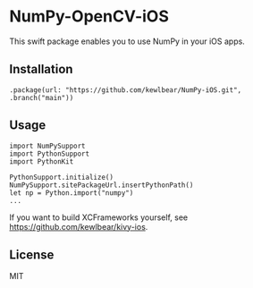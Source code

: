 # NumPy-OpenCV-iOS

This swift package enables you to use NumPy in your iOS apps.

## Installation

```
.package(url: "https://github.com/kewlbear/NumPy-iOS.git", .branch("main"))
```

## Usage

```
import NumPySupport
import PythonSupport
import PythonKit

PythonSupport.initialize()
NumPySupport.sitePackageUrl.insertPythonPath()
let np = Python.import("numpy")
...
```

If you want to build XCFrameworks yourself, see https://github.com/kewlbear/kivy-ios.

## License

MIT
